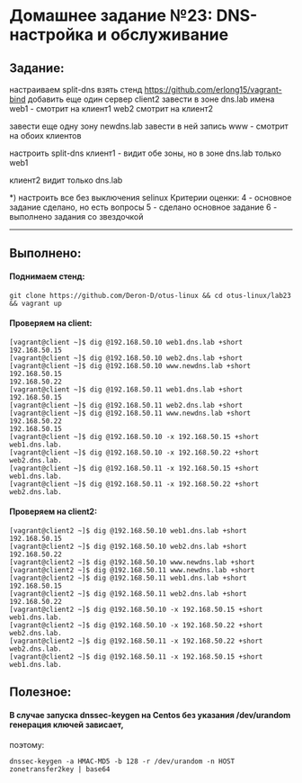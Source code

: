 # **Домашнее задание №23: DNS- настройка и обслуживание**

## **Задание:**

настраиваем split-dns
взять стенд https://github.com/erlong15/vagrant-bind
добавить еще один сервер client2
завести в зоне dns.lab
имена
web1 - смотрит на клиент1
web2 смотрит на клиент2

завести еще одну зону newdns.lab
завести в ней запись
www - смотрит на обоих клиентов

настроить split-dns
клиент1 - видит обе зоны, но в зоне dns.lab только web1

клиент2 видит только dns.lab

*) настроить все без выключения selinux
Критерии оценки: 4 - основное задание сделано, но есть вопросы
5 - сделано основное задание
6 - выполнено задания со звездочкой

---

## **Выполнено:**

#### Поднимаем стенд:
```
git clone https://github.com/Deron-D/otus-linux && cd otus-linux/lab23 && vagrant up
```

#### Проверяем на client:
```
[vagrant@client ~]$ dig @192.168.50.10 web1.dns.lab +short
192.168.50.15
[vagrant@client ~]$ dig @192.168.50.10 web2.dns.lab +short
[vagrant@client ~]$ dig @192.168.50.10 www.newdns.lab +short
192.168.50.15
192.168.50.22
[vagrant@client ~]$ dig @192.168.50.11 web1.dns.lab +short
192.168.50.15
[vagrant@client ~]$ dig @192.168.50.11 web2.dns.lab +short
[vagrant@client ~]$ dig @192.168.50.11 www.newdns.lab +short
192.168.50.22
192.168.50.15
[vagrant@client ~]$ dig @192.168.50.10 -x 192.168.50.15 +short
web1.dns.lab.
[vagrant@client ~]$ dig @192.168.50.10 -x 192.168.50.22 +short
web2.dns.lab.
[vagrant@client ~]$ dig @192.168.50.11 -x 192.168.50.15 +short
web1.dns.lab.
[vagrant@client ~]$ dig @192.168.50.11 -x 192.168.50.22 +short
web2.dns.lab.
```


#### Проверяем на client2:
```
[vagrant@client2 ~]$ dig @192.168.50.10 web1.dns.lab +short
192.168.50.15
[vagrant@client2 ~]$ dig @192.168.50.10 web2.dns.lab +short
192.168.50.22
[vagrant@client2 ~]$ dig @192.168.50.10 www.newdns.lab +short
[vagrant@client2 ~]$ dig @192.168.50.11 www.newdns.lab +short
[vagrant@client2 ~]$ dig @192.168.50.11 web1.dns.lab +short
192.168.50.15
[vagrant@client2 ~]$ dig @192.168.50.11 web2.dns.lab +short
192.168.50.22
[vagrant@client2 ~]$ dig @192.168.50.10 -x 192.168.50.15 +short
web1.dns.lab.
[vagrant@client2 ~]$ dig @192.168.50.10 -x 192.168.50.22 +short
web2.dns.lab.
[vagrant@client2 ~]$ dig @192.168.50.11 -x 192.168.50.22 +short
web2.dns.lab.
[vagrant@client2 ~]$ dig @192.168.50.11 -x 192.168.50.15 +short
web1.dns.lab.
```

## **Полезное:**

#### В случае запуска dnssec-keygen на Centos без указания /dev/urandom генерация ключей зависает,
поэтому:
```
dnssec-keygen -a HMAC-MD5 -b 128 -r /dev/urandom -n HOST zonetransfer2key | base64
```
